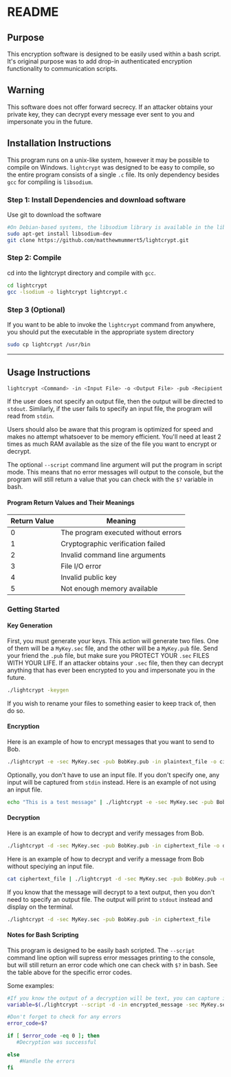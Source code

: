 # README

## Purpose

This encryption software is designed to be easily used within a bash script. It's original purpose was to add drop-in authenticated encryption functionality to communication scripts.

## Warning
This software does not offer forward secrecy. If an attacker obtains your private key, they can decrypt every message ever sent to you and impersonate you in the future.

## Installation Instructions

This program runs on a unix-like system, however it may be possible to compile on Windows. `lightcrypt` was designed to be easy to compile, so the entire program consists of a single `.c` file. Its only dependency besides `gcc` for compiling is `libsodium`. 

### Step 1: Install Dependencies and download software
Use git to download the software
```bash
#On Debian-based systems, the libsodium library is available in the libsodium-dev package
sudo apt-get install libsodium-dev
git clone https://github.com/matthewmummert5/lightcrypt.git
```
### Step 2: Compile
cd into the lightcrypt directory and compile with `gcc`.
```bash
cd lightcrypt
gcc -lsodium -o lightcrypt lightcrypt.c
```

### Step 3 (Optional)
If you want to be able to invoke the `lightcrypt` command from anywhere, you should put the executable in the appropriate system directory
```bash
sudo cp lightcrypt /usr/bin
```


--------------------------------------------------------------------------------------

## Usage Instructions
```bash
lightcrypt <Command> -in <Input File> -o <Output File> -pub <Recipient's Public Key File> -sec <Sender's Secret Key File>
```

If the user does not specify an output file, then the output will be directed to `stdout`. Similarly, if the user fails to specify an input file, the program will read from `stdin`.

Users should also be aware that this program is optimized for speed and makes no attempt whatsoever to be memory efficient. You'll need at least 2 times as much RAM available as the size of the file you want to encrypt or decrypt.

The optional `--script` command line argument will put the program in script mode. This means that no error messages will output to the console, but the program will still return a value that you can check with the `$?` variable in bash.

#### Program Return Values and Their Meanings

| Return Value | Meaning                             |
| ------------ | ----------------------------------- |
| 0            | The program executed without errors |
| 1            | Cryptographic verification failed   |
| 2            | Invalid command line arguments      |
| 3            | File I/O error                      |
| 4            | Invalid public key                  |
| 5            | Not enough memory available         |

### Getting Started


#### Key Generation
First, you must generate your keys. This action will generate two files. One of them will be a `MyKey.sec` file, and the other will be a `MyKey.pub` file. Send your friend the `.pub` file, but make sure you PROTECT YOUR `.sec` FILES WITH YOUR LIFE. If an attacker obtains your `.sec` file, then they can decrypt anything that has ever been encrypted to you and impersonate you in the future.
```bash
./lightcrypt -keygen
```

If you wish to rename your files to something easier to keep track of, then do so.

#### Encryption
Here is an example of how to encrypt messages that you want to send to Bob.
```bash
./lightcrypt -e -sec MyKey.sec -pub BobKey.pub -in plaintext_file -o ciphertext_file
```
Optionally, you don't have to use an input file. If you don't specify one, any input will be captured from `stdin` instead. Here is an example of not using an input file. 

```bash
echo "This is a test message" | ./lightcrypt -e -sec MyKey.sec -pub BobKey.pub -o ciphertext_file
```



#### Decryption
Here is an example of how to decrypt and verify messages from Bob.
```bash
./lightcrypt -d -sec MyKey.sec -pub BobKey.pub -in ciphertext_file -o decryptedmessage
```


Here is an example of how to decrypt and verify a message from Bob without speciying an input file.
```bash
cat ciphertext_file | ./lightcrypt -d -sec MyKey.sec -pub BobKey.pub -o decryptedmessage
```
If you know that the message will decrypt to a text output, then you don't need to specify an output file. The output will print to `stdout` instead and display on the terminal.

```bash
./lightcrypt -d -sec MyKey.sec -pub BobKey.pub -in ciphertext_file
```




#### Notes for Bash Scripting
This program is designed to be easily bash scripted. The `--script` command line option will supress error messages printing to the console, but will still return an error code which one can check with `$?` in bash. See the table above for the specific error codes.

Some examples:

```bash
#If you know the output of a decryption will be text, you can capture it in a bash variable like this
variable=$(./lightcrypt --script -d -in encrypted_message -sec MyKey.sec -pub BobKey.pub)

#Don't forget to check for any errors
error_code=$?

if [ $error_code -eq 0 ]; then
   #Decryption was successful

else
	#Handle the errors
fi

```








